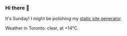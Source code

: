 ### Hi there :wave:

It's Sunday! I might be polishing my [static site generator](https://github.com/bewuethr/pandoc-bash-blog).

Weather in Toronto: clear, at +14°C.
